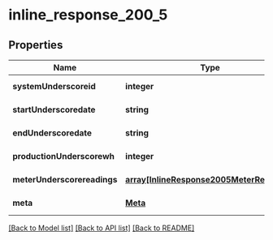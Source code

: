 # inline_response_200_5

## Properties
Name | Type | Description | Notes
------------ | ------------- | ------------- | -------------
**systemUnderscoreid** | **integer** |  | [default to null]
**startUnderscoredate** | **string** |  | [default to null]
**endUnderscoredate** | **string** |  | [default to null]
**productionUnderscorewh** | **integer** |  | [default to null]
**meterUnderscorereadings** | [**array[InlineResponse2005MeterReadings]**](InlineResponse2005MeterReadings.md) |  | [default to null]
**meta** | [**Meta**](Meta.md) |  | [default to null]

[[Back to Model list]](../README.md#documentation-for-models) [[Back to API list]](../README.md#documentation-for-api-endpoints) [[Back to README]](../README.md)



